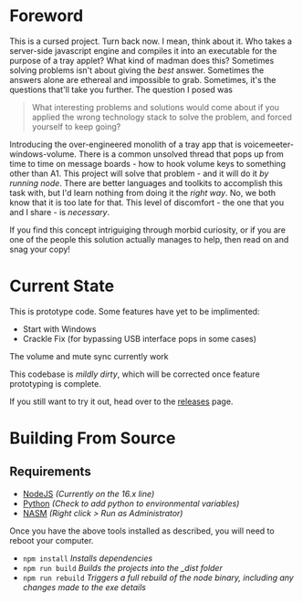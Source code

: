 # Foreword

This is a cursed project. Turn back now. I mean, think about it. Who takes a server-side javascript engine and compiles it into an executable for the purpose of a tray applet? What kind of madman does this? Sometimes solving problems isn't about giving the *best* answer. Sometimes the answers alone are ethereal and impossible to grab. Sometimes, it's the questions that'll take you further. The question I posed was

> What interesting problems and solutions would come about if you applied the wrong technology stack to solve the problem, and forced yourself to keep going?

Introducing the over-engineered monolith of a tray app that is voicemeeter-windows-volume. There is a common unsolved thread that pops up from time to time on message boards - how to hook volume keys to something other than A1. This project will solve that problem - and it will do it *by running node*. There are better languages and toolkits to accomplish this task with, but I'd learn nothing from doing it the *right way*. No, we both know that it is too late for that. This level of discomfort  - the one that you and I share - is *necessary*.

If you find this concept intriguiging through morbid curiosity, or if you are one of the people this solution actually manages to help, then read on and snag your copy!

# Current State

This is prototype code. Some features have yet to be implimented:
- Start with Windows
- Crackle Fix (for bypassing USB interface pops in some cases)

The volume and mute sync currently work

This codebase is *mildly dirty*, which will be corrected once feature prototyping is complete.

If you still want to try it out, head over to the [releases](https://github.com/Frosthaven/voicemeeter-windows-volume/releases/) page.

# Building From Source

## Requirements

- [NodeJS](https://nodejs.org/) _(Currently on the 16.x line)_
- [Python](https://www.python.org/downloads/) _(Check to add python to environmental variables)_
- [NASM](https://www.nasm.us/pub/nasm/releasebuilds/2.15.04/) _(Right click > Run as Administrator)_

Once you have the above tools installed as described, you will need to reboot your computer.

- `npm install` _Installs dependencies_
- `npm run build` _Builds the projects into the \_dist folder_
- `npm run rebuild` _Triggers a full rebuild of the node binary, including any changes made to the exe details_
